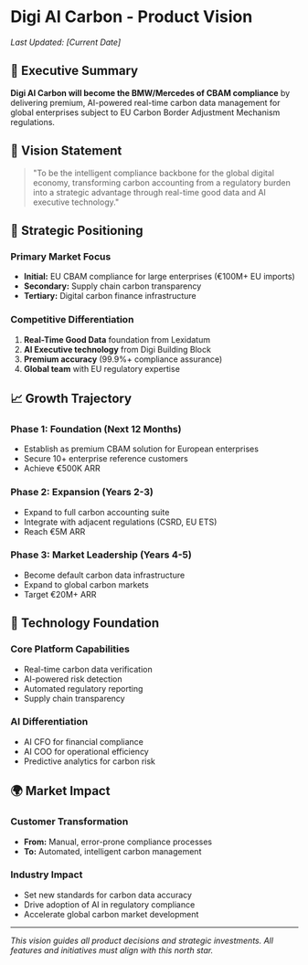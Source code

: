 # Digi AI Carbon - Product Vision

*Last Updated: [Current Date]*

## 🎯 Executive Summary

**Digi AI Carbon will become the BMW/Mercedes of CBAM compliance** by delivering premium, AI-powered real-time carbon
data management for global enterprises subject to EU Carbon Border Adjustment Mechanism regulations.

## 🌟 Vision Statement

> "To be the intelligent compliance backbone for the global digital economy, transforming carbon accounting from a
> regulatory burden into a strategic advantage through real-time good data and AI executive technology."

## 🚀 Strategic Positioning

### Primary Market Focus

- **Initial:** EU CBAM compliance for large enterprises (€100M+ EU imports)
- **Secondary:** Supply chain carbon transparency
- **Tertiary:** Digital carbon finance infrastructure

### Competitive Differentiation

1. **Real-Time Good Data** foundation from Lexidatum
2. **AI Executive technology** from Digi Building Block
3. **Premium accuracy** (99.9%+ compliance assurance)
4. **Global team** with EU regulatory expertise

## 📈 Growth Trajectory

### Phase 1: Foundation (Next 12 Months)

- Establish as premium CBAM solution for European enterprises
- Secure 10+ enterprise reference customers
- Achieve €500K ARR

### Phase 2: Expansion (Years 2-3)

- Expand to full carbon accounting suite
- Integrate with adjacent regulations (CSRD, EU ETS)
- Reach €5M ARR

### Phase 3: Market Leadership (Years 4-5)

- Become default carbon data infrastructure
- Expand to global carbon markets
- Target €20M+ ARR

## 🔧 Technology Foundation

### Core Platform Capabilities

- Real-time carbon data verification
- AI-powered risk detection
- Automated regulatory reporting
- Supply chain transparency

### AI Differentiation

- AI CFO for financial compliance
- AI COO for operational efficiency
- Predictive analytics for carbon risk

## 🌍 Market Impact

### Customer Transformation

- **From:** Manual, error-prone compliance processes
- **To:** Automated, intelligent carbon management

### Industry Impact

- Set new standards for carbon data accuracy
- Drive adoption of AI in regulatory compliance
- Accelerate global carbon market development

---

*This vision guides all product decisions and strategic investments. All features and initiatives must align with this
north star.*